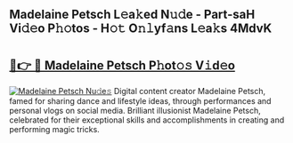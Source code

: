 ## Madelaine Petsch L𝚎a𝚔ed N𝚞𝚍e - Part-saH Vi𝚍𝚎o P𝚑𝚘tos - H𝚘𝚝 O𝚗𝚕yf𝚊ns L𝚎a𝚔s 4MdvK

# <h2><a href="http://kfad4bn.oniu.top/?m=Madelaine+Petsch">🔗👉 🔴 Madelaine Petsch P𝚑ot𝚘𝚜 V𝚒d𝚎o</a></h2>

[![Madelaine Petsch Nu𝚍e𝚜](https://i.imgur.com/0qMVB7G.gif)](http://kfad4bn.oniu.top/?m=Madelaine+Petsch)
Digital content creator Madelaine Petsch, famed for sharing dance and lifestyle ideas, through performances and personal vlogs on social media. Brilliant illusionist Madelaine Petsch, celebrated for their exceptional skills and accomplishments in creating and performing magic tricks.  
